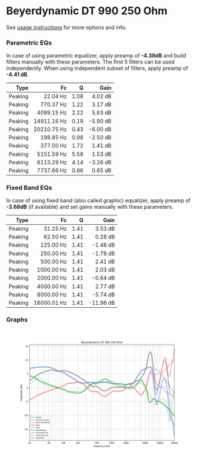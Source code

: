 # Beyerdynamic DT 990 250 Ohm
See [usage instructions](https://github.com/jaakkopasanen/AutoEq#usage) for more options and info.

### Parametric EQs
In case of using parametric equalizer, apply preamp of **-4.38dB** and build filters manually
with these parameters. The first 5 filters can be used independently.
When using independent subset of filters, apply preamp of **-4.41 dB**.

| Type    | Fc          |    Q | Gain     |
|--------:|------------:|-----:|---------:|
| Peaking | 22.04 Hz    | 1.08 | 4.02 dB  |
| Peaking | 770.37 Hz   | 1.22 | 3.17 dB  |
| Peaking | 4099.15 Hz  | 2.22 | 5.63 dB  |
| Peaking | 14911.16 Hz | 0.19 | -5.90 dB |
| Peaking | 20210.75 Hz | 0.43 | -6.00 dB |
| Peaking | 198.85 Hz   | 0.98 | -2.50 dB |
| Peaking | 377.00 Hz   | 1.72 | 1.41 dB  |
| Peaking | 5151.59 Hz  | 5.58 | 1.53 dB  |
| Peaking | 6113.29 Hz  | 4.14 | -3.26 dB |
| Peaking | 7737.66 Hz  | 0.86 | 0.65 dB  |

### Fixed Band EQs
In case of using fixed band (also called graphic) equalizer, apply preamp of **-3.68dB**
(if available) and set gains manually with these parameters.

| Type    | Fc          |    Q | Gain      |
|--------:|------------:|-----:|----------:|
| Peaking | 31.25 Hz    | 1.41 | 3.53 dB   |
| Peaking | 62.50 Hz    | 1.41 | 0.28 dB   |
| Peaking | 125.00 Hz   | 1.41 | -1.48 dB  |
| Peaking | 250.00 Hz   | 1.41 | -1.78 dB  |
| Peaking | 500.00 Hz   | 1.41 | 2.41 dB   |
| Peaking | 1000.00 Hz  | 1.41 | 2.03 dB   |
| Peaking | 2000.00 Hz  | 1.41 | -0.64 dB  |
| Peaking | 4000.00 Hz  | 1.41 | 2.77 dB   |
| Peaking | 8000.00 Hz  | 1.41 | -5.74 dB  |
| Peaking | 16000.01 Hz | 1.41 | -11.96 dB |

### Graphs
![](./Beyerdynamic%20DT%20990%20250%20Ohm.png)
